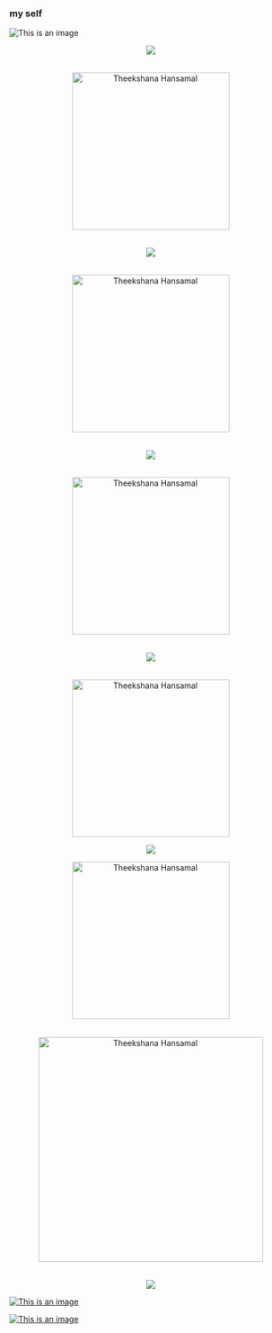 
### my self 


![This is an image](https://kapwi.ng/c/N8GPDuvytJ)



<table><p align="center"><a href="https://t.me/TheekshanaHansamal"><img src="https://img.shields.io/badge/My%20telegram%20number%20-0741844543-ff69b4">
<table><p align="center"><a href="https://t.me/TheekshanaHansamal"><img src="https://i.ibb.co/Nsgn6S5/IMG-20211212-WA0061.jpg" width="280" alt="Theekshana Hansamal">
<table><p align="center"><a href="https://wa.me/94741844543"><img src="https://img.shields.io/badge/My%20whatsapp%20number%20-0741844543-brightgreen">
<table><p align="center"><a href="https://wa.me/94741844543"><img src="https://i.ibb.co/zhQCZ5s/IMG-20211212-WA0065.jpg" width="280" alt="Theekshana Hansamal">

  
<table><p align="center"><a href="https://wa.me/94716626084"><image src="https://img.shields.io/badge/My%20whatsapp%20number%20-0716626084-brightgreen">
<table><p align="center"><a href="https://wa.me/94716626084"><img src="https://i.ibb.co/5hS9DQF/IMG-20211212-WA0071.jpg" width="280" alt="Theekshana Hansamal">
<table><p align="center"><a href="https://chat.whatsapp.com/BS2nvkbrVPLBS95vNFO7Va"><img src="https://img.shields.io/badge/Whatsapp%20group%20-%F0%9F%94%8A%F0%9F%8E%A7%F0%9F%94%8A%F0%9F%85%92%F0%9F%85%97%F0%9F%85%90%F0%9F%85%A3%20%26%20%F0%9F%85%9C%F0%9F%85%A4%F0%9F%85%A2%F0%9F%85%98%F0%9F%85%92%20%26%20%F0%9F%85%91%F0%9F%85%9E%F0%9F%85%A3%20%F0%9F%85%96%F0%9F%85%A1%F0%9F%85%9E%F0%9F%85%A4%F0%9F%85%9F%F0%9F%94%8A%F0%9F%8E%A7%F0%9F%94%8A-brightgreen"></a></div>
<table><p align="center"><a href="https://chat.whatsapp.com/BS2nvkbrVPLBS95vNFO7Va"><img src="https://i.ibb.co/jL1TQ8K/IMG-20211212-WA0073.jpg" width="280" alt="Theekshana Hansamal"></a></div>



<p align="center"><a href="https://chat.whatsapp.com/FepuB1HUcgq18nIXQBcH8I"><img src="https://img.shields.io/badge/School%20whatsapp%20group%20-9--E%20Kothalawala%202021-blue"></a></div>

<p align="center"><a href="https://chat.whatsapp.com/FepuB1HUcgq18nIXQBcH8I"><img src="https://i.ibb.co/r7MxN3z/IMG-20211212-WA0081.jpg" width="280" alt="Theekshana Hansamal"></a></div>



<table><p align="center"><a href="https://chat.whatsapp.com/BS2nvkbrVPLBS95vNFO7Va"><img src="https://i.ibb.co/1JPW0RG/Snapchat-1206413278.jpg" width="400" alt="Theekshana Hansamal">

<table><p align="center"><a href="https://wa.me/94772284540"><img src="https://img.shields.io/badge/My%20whatsapp%20number%20-0772284540-brightgreen">

 
![This is an image](https://myoctocat.com/assets/images/base-octocat.svg)

![This is an image](https://myoctocat.com/assets/images/base-octocat.svg)
